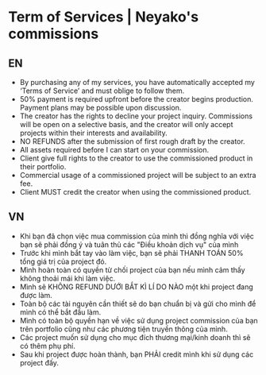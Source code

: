 # Term of Services | Neyako's commissions

## **EN**
- By purchasing any of my services, you have automatically accepted my ‘Terms of Service’ and must oblige to follow them.
- 50% payment is required upfront before the creator begins production. Payment plans may be possible upon discussion.
- The creator has the rights to decline your project inquiry. Commissions will be open on a selective basis, and the creator will only accept projects within their interests and availability.
- NO REFUNDS after the submission of first rough draft by the creator.
- All assets required before I can start on your commission.
- Client give full rights to the creator to use the commissioned product in their portfolio. 
- Commercial usage of a commissioned project will be subject to an extra fee.
- Client MUST credit the creator when using the commissioned product.

## **VN**
- Khi bạn đã chọn việc mua commission của mình thì đồng nghĩa với việc bạn sẽ phải đồng ý và tuân thủ các "Điều khoản dịch vụ" của mình
- Trước khi mình bắt tay vào làm việc, bạn sẽ phải THANH TOÁN 50% tổng giá trị của project đó.
- Mình hoàn toàn có quyền từ chối project của bạn nếu mình cảm thấy không thoải mái khi làm việc.
- Mình sẽ KHÔNG REFUND DƯỚI BẮT KÌ LÍ DO NÀO một khi project đang được làm.
- Toàn bộ các tài nguyên cần thiết sẽ do bạn chuẩn bị và gửi cho mình để mình có thể bắt đầu làm.
- Mình có toàn bộ quyền hạn về việc sử dụng project commission của bạn trên portfolio cũng như các phương tiện truyền thông của mình.
- Các project muốn sử dụng cho mục đích thương mại/kinh doanh thì sẽ có thêm phụ phí.
- Sau khi project được hoàn thành, bạn PHẢI credit mình khi sử dụng các project đấy.

